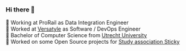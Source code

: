### Hi there 👋

💼 Working at ProRail as Data Integration Engineer <br>
💼 Worked at [Versatyle](https://github.com/VersatyleGroup/) as Software / DevOps Engineer <br>
🏫 Bachelor of Computer Science from [Utrecht University](https://www.uu.nl/en) <br>
🔧 Worked on some Open Source projects for [Study association Sticky](https://github.com/svsticky/)
